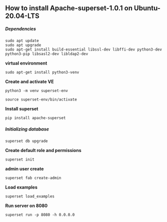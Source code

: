 ## **How to install Apache-superset-1.0.1 on Ubuntu-20.04-LTS**

##### Dependencies

```
sudo apt update
sudo apt upgrade
sudo apt-get install build-essential libssl-dev libffi-dev python3-dev python3-pip libsasl2-dev libldap2-dev
```

 **virtual environment**

```
sudo apt-get install python3-venv
```

**Create and activate VE**

```
python3 -m venv superset-env
```

```
source superset-env/bin/activate
```

**Install superset**

```
pip install apache-superset
```

##### Initializing database 

```
superset db upgrade
```

**Create default role and permissions**

```
superset init
```

**admin user create**

```
superset fab create-admin
```

**Load examples**

```
superset load_examples
```

**Run server on 8080**

```
superset run -p 8080 -h 0.0.0.0
```
